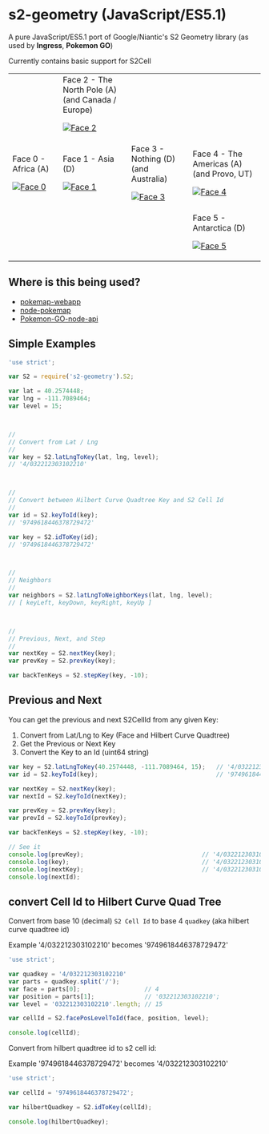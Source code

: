 s2-geometry (JavaScript/ES5.1)
======================

A pure JavaScript/ES5.1 port of Google/Niantic's S2 Geometry library (as used by **Ingress**, **Pokemon GO**)

Currently contains basic support for S2Cell

<table>
<tr>
<td></td>
<td>
Face 2 - The North Pole (A)<br>(and Canada / Europe)

<a href="http://i.imgur.com/SODO4bT.jpg" target="_face2"><img src="http://i.imgur.com/SODO4bTt.jpg" title="Face 2" alt="Face 2"></a>
</td>
<td></td>
</tr>
<tr>
<td>
Face 0 - Africa (A)

<a href="http://i.imgur.com/dLI5Zd1.jpg" target="_face0"><img src="http://i.imgur.com/dLI5Zd1t.jpg" title="Face 0" alt="Face 0"></a>
</td>
<td>
Face 1 - Asia (D)

<a href="http://i.imgur.com/duTLDTV.jpg" target="_face1"><img src="http://i.imgur.com/duTLDTVt.jpg" title="Face 1" alt="Face 1"></a>
</td>
<td>
Face 3 - Nothing (D)<br>(and Australia)

<a href="http://i.imgur.com/6Ho35Tc.jpg" target="_face3"><img src="http://i.imgur.com/6Ho35Tct.jpg" title="Face 3" alt="Face 3"></a>
</td>
<td>
Face 4 - The Americas (A)<br>(and Provo, UT)

<a href="http://i.imgur.com/3IBAfqj.jpg" target="_face4"><img src="http://i.imgur.com/3IBAfqjt.jpg" title="Face 4" alt="Face 4"></a>
</td>
</tr>
<tr>
<td></td>
<td></td>
<td></td>
<td>
Face 5 - Antarctica (D)

<a href="http://i.imgur.com/HZCBvgy.jpg" target="_face5"><img src="http://i.imgur.com/HZCBvgyt.jpg" title="Face 5" alt="Face 5"></a>
</td>
</tr>
</table>

Where is this being used?
---------------------

* [pokemap-webapp](https://github.com/Daplie/pokemap-webapp)
* [node-pokemap](https://github.com/Daplie/node-pokemap)
* [Pokemon-GO-node-api](https://github.com/Daplie/Pokemon-GO-node-api)

Simple Examples
---------------

```javascript
'use strict';

var S2 = require('s2-geometry').S2;

var lat = 40.2574448;
var lng = -111.7089464;
var level = 15;



//
// Convert from Lat / Lng
//
var key = S2.latLngToKey(lat, lng, level);
// '4/032212303102210'



//
// Convert between Hilbert Curve Quadtree Key and S2 Cell Id
//
var id = S2.keyToId(key);
// '9749618446378729472'

var key = S2.idToKey(id);
// '9749618446378729472'



//
// Neighbors
//
var neighbors = S2.latLngToNeighborKeys(lat, lng, level);
// [ keyLeft, keyDown, keyRight, keyUp ]



//
// Previous, Next, and Step
//
var nextKey = S2.nextKey(key);
var prevKey = S2.prevKey(key);

var backTenKeys = S2.stepKey(key, -10);
```

Previous and Next
-----------------

You can get the previous and next S2CellId from any given Key:

1. Convert from Lat/Lng to Key (Face and Hilbert Curve Quadtree)
2. Get the Previous or Next Key
3. Convert the Key to an Id (uint64 string)

```javascript
var key = S2.latLngToKey(40.2574448, -111.7089464, 15);   // '4/032212303102210'
var id = S2.keyToId(key);                                 // '9749618446378729472'

var nextKey = S2.nextKey(key);
var nextId = S2.keyToId(nextKey);

var prevKey = S2.prevKey(key);
var prevId = S2.keyToId(prevKey);

var backTenKeys = S2.stepKey(key, -10);

// See it
console.log(prevKey);                                 // '4/032212303102203'
console.log(key);                                     // '4/032212303102210'
console.log(nextKey);                                 // '4/032212303102211'
console.log(nextId);
```

convert Cell Id to Hilbert Curve Quad Tree
------------------

Convert from base 10 (decimal) `S2 Cell Id` to base 4 `quadkey` (aka hilbert curve quadtree id)

Example '4/032212303102210' becomes '9749618446378729472'

```javascript
'use strict';

var quadkey = '4/032212303102210'
var parts = quadkey.split('/');
var face = parts[0];                  // 4
var position = parts[1];              // '032212303102210';
var level = '032212303102210'.length; // 15

var cellId = S2.facePosLevelToId(face, position, level);

console.log(cellId);
```

Convert from hilbert quadtree id to s2 cell id:

Example '9749618446378729472' becomes '4/032212303102210'

```javascript
'use strict';

var cellId = '9749618446378729472';

var hilbertQuadkey = S2.idToKey(cellId);

console.log(hilbertQuadkey);
```
